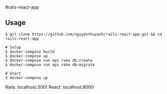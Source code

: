 #rails-react-app

## Usage

```shell
$ git clone https://github.com/nguyenthuyanh/rails-react-app.git && cd rails-react-app

# Setup
$ docker-compose build
$ docker-compose up
$ docker-compose run api rake db:create
$ docker-compose run api rake db:migrate

# Start
$ docker-compose up
```

Rails: localhost:3001
React: localhost:8000
